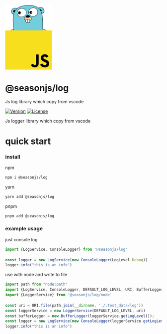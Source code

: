 <img src="https://github.com//seasonjs/tools/blob/main/public/icon.svg?raw=true" width="150" alt=''>

# @seasonjs/log

Js log library which copy from vscode


<p align="center">

<a href="https://www.npmjs.com/package/@seasonjs/log"><img src="https://img.shields.io/npm/v/@seasonjs/log.svg?sanitize=true" alt="Version"></a>
<a href="https://www.npmjs.com/package/@seasonjs/log"><img src="https://img.shields.io/npm/l/@seasonjs/log.svg?sanitize=true" alt="License"></a>

</p>

Js logger library which copy from vscode

# quick start

### install

npm
```bash
npm i @seasonjs/log
```
yarn
```bash
yarn add @seasonjs/log
```
pnpm
```bash
pnpm add @seasonjs/log
```

### example usage

just console log

```typescript
import {LogService, ConsoleLogger} from '@seasonjs/log'

const logger = new LogService(new ConsoleLogger(LogLevel.Debug))
logger.info("this is an info")
```

use with node and write to file

```typescript
import path from "node:path"
import {LogService, ConsoleLogger, DEFAULT_LOG_LEVEL, URI, BufferLogger} from '@seasonjs/log'
import {LoggerService} from '@seasonjs/log/node'

const uri = URI.file(path.join(__dirname, './.test_data/log'))
const loggerService = new LoggerService(DEFAULT_LOG_LEVEL, uri)
const bufferLogger = new BufferLogger(loggerService.getLogLevel());
const logger = new LogService(new ConsoleLogger(loggerService.getLogLevel()), [bufferLogger])
logger.info("this is an info")
```
